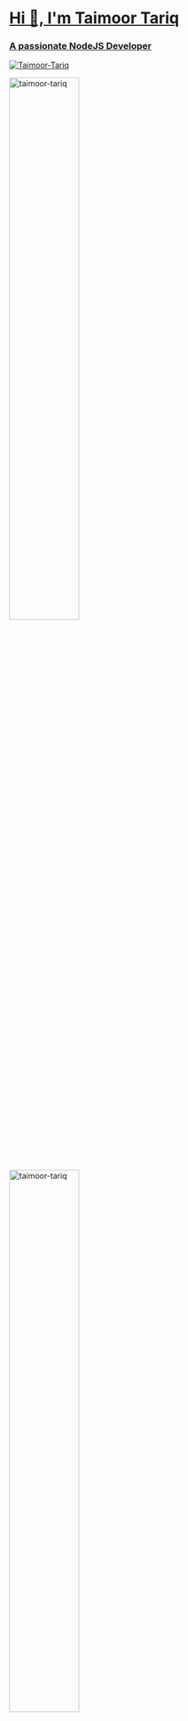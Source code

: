 <a href="#">
<h1>Hi 👋, I'm Taimoor Tariq</h1>
<h3>A passionate NodeJS Developer</h3>

<p>
<img alt="Taimoor-Tariq" src="https://komarev.com/ghpvc/?username=Taimoor-Tariq&label=Profile%20views&color=018e7e&style=flat-square" />
<!--     <img alt="GitHub followers" src="https://img.shields.io/github/followers/taimoor-tariq?style=flat-square"> -->
<!--     <img alt="Twitter Follow" src="https://img.shields.io/twitter/follow/_TaimoorTariq?style=flat-square"> -->
<!--     <img alt="Discord" src="https://img.shields.io/discord/790724326722633758?label=discord&style=flat-square"> -->
</p>

<p><img src="https://metrics.lecoq.io/Taimoor-Tariq" alt="taimoor-tariq" width="50%" /></p>
<p><img src="https://github-readme-streak-stats.herokuapp.com/?user=taimoor-tariq&theme=dark" alt="taimoor-tariq" width="50%" /></p>
<!-- <p><img src="https://github-readme-stats.vercel.app/api?username=taimoor-tariq&show_icons=true&theme=dark&locale=en&count_private=true" alt="taimoor-tariq" /></p> -->
<!-- <p><img src="https://readme-spotify.taimoor-tariq.vercel.app/api/spotify" alt="taimoor-tariq" width="50%" /></p> -->
<!-- <p><img src="https://github-readme-stats.vercel.app/api/top-langs?username=taimoor-tariq&show_icons=true&theme=dark&locale=en&layout=compact" alt="taimoor-tariq" /></p> -->

<!-- <table>
  <tbody>
    <tr>
      <td colspan=2><img src="https://metrics.lecoq.io/Taimoor-Tariq" alt="taimoor-tariq" width="50%" /></td>
    </tr>
    <tr>
      <td>
        <img src="https://github-readme-stats.vercel.app/api?username=taimoor-tariq&show_icons=true&theme=dark&locale=en&count_private=true" alt="taimoor-tariq" width="100%" />
      </td>
      <td>
        <h3>🎧 Spotify Now Playing...</h3>
        <img src="https://readme-spotify.taimoor-tariq.vercel.app/api/spotify" alt="taimoor-tariq" width="100%" />
      </td>
    </tr>
  </tbody>
</table> -->

</a>
